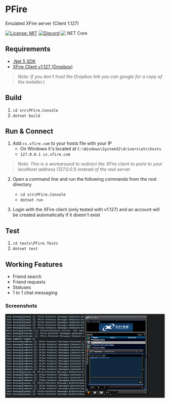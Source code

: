 # PFire
Emulated XFire server (Client 1.127)

[![License: MIT](https://img.shields.io/badge/License-MIT-yellow.svg)](LICENSE)
[![Discord](https://img.shields.io/discord/619547253702393856.svg?label=&logo=discord&logoColor=ffffff&color=7389D8&labelColor=6A7EC2)](https://discord.gg/jWPWZu8DPy)
![.NET Core](https://github.com/darcymiranda/PFire/workflows/.NET%20Core/badge.svg)

## Requirements
* [.Net 5 SDK](https://dotnet.microsoft.com/download)
* [XFire Client v1.127 (Dropbox)](https://www.dropbox.com/s/fjj5u0uksg6t46f/Xfire.rar?dl=0)
> _Note: If you don't trust the Dropbox link you can google for a copy of the installer._)

## Build
1. `cd src\PFire.Console`
2. `dotnet build`

## Run & Connect
1. Add `cs.xfire.com` to your hosts file with your IP
   * On Windows it's located at `C:\Windows\System32\drivers\etc\hosts`
   * `127.0.0.1 cs.xfire.com`
> _Note: This is a workaround to redirect the XFire client to point to your localhost address (127.0.0.1) instead of the real server_

2. Open a command line and run the following commands from the root directory
   * `cd src\PFire.Console`
   * `dotnet run`

3. Login with the XFire client (only tested with v1.127) and an account will be created automatically if it doesn't exist

## Test
1. `cd tests\PFire.Tests`
2. `dotnet test`

## Working Features
* Friend search
* Friend requests
* Statuses
* 1 to 1 chat messaging

### Screenshots
![Screenshot of XFire connecting to PFire](readme-screenshot.png)
